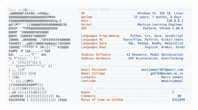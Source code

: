 <picture>
  <source srcset="https://raw.githubusercontent.com/mmazinjameel/mmazinjameel/main/dark_mode.svg?v=1749154208" media="(prefers-color-scheme: dark)">
  <img src="https://raw.githubusercontent.com/mmazinjameel/mmazinjameel/main/light_mode.svg?v=1749154208">
</picture>
